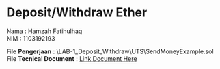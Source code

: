 # Deposit/Withdraw Ether
Nama    : Hamzah Fatihulhaq <br />
NIM     : 1103192193 <br />

File **Pengerjaan** : \LAB-1_Deposit_Withdraw\UTS\SendMoneyExample.sol<br />
File **Tecnical Document** : [Link Document Here](https://docs.google.com/document/d/1efWGp6Wt_dkr1UKawFuqESTc8UwDIlS2AqtZftZDlt0/edit?usp=sharing) <br />